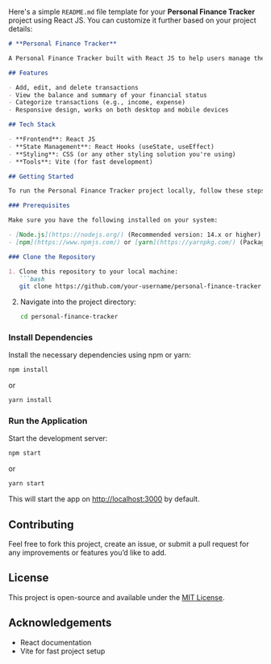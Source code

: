 Here's a simple `README.md` file template for your **Personal Finance Tracker** project using React JS. You can customize it further based on your project details:

```markdown
# **Personal Finance Tracker**

A Personal Finance Tracker built with React JS to help users manage their income, expenses, and track their financial goals. This app allows users to input their transactions, view their balance, and analyze their spending patterns.

## Features

- Add, edit, and delete transactions
- View the balance and summary of your financial status
- Categorize transactions (e.g., income, expense)
- Responsive design, works on both desktop and mobile devices

## Tech Stack

- **Frontend**: React JS
- **State Management**: React Hooks (useState, useEffect)
- **Styling**: CSS (or any other styling solution you're using)
- **Tools**: Vite (for fast development)

## Getting Started

To run the Personal Finance Tracker project locally, follow these steps:

### Prerequisites

Make sure you have the following installed on your system:

- [Node.js](https://nodejs.org/) (Recommended version: 14.x or higher)
- [npm](https://www.npmjs.com/) or [yarn](https://yarnpkg.com/) (Package manager)

### Clone the Repository

1. Clone this repository to your local machine:
   ```bash
   git clone https://github.com/your-username/personal-finance-tracker.git
   ```
   
2. Navigate into the project directory:
   ```bash
   cd personal-finance-tracker
   ```

### Install Dependencies

Install the necessary dependencies using npm or yarn:

```bash
npm install
```
or
```bash
yarn install
```

### Run the Application

Start the development server:

```bash
npm start
```
or
```bash
yarn start
```

This will start the app on [http://localhost:3000](http://localhost:3000) by default.

## Contributing

Feel free to fork this project, create an issue, or submit a pull request for any improvements or features you’d like to add.

## License

This project is open-source and available under the [MIT License](LICENSE).

## Acknowledgements

- React documentation
- Vite for fast project setup
```

